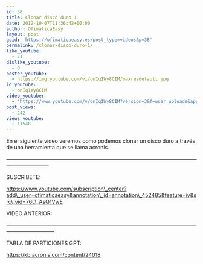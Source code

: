 ```yaml
---
id: 38
title: Clonar disco duro 1
date: 2012-10-07T11:36:42+00:00
author: OfimaticaEasy
layout: post
guid: 'https://ofimaticaeasy.es/post_type=videos&p=38'
permalink: /clonar-disco-duro-1/
like_youtube:
  - 71
dislike_youtube:
  - 0
poster_youtube:
  - https://img.youtube.com/vi/onIq1Wy8CIM/maxresdefault.jpg
id_youtube:
  - onIq1Wy8CIM
video_youtube:
  - 'https://www.youtube.com/v/onIq1Wy8CIM?version=3&f=user_uploads&app=youtube_gdata'
post_views:
  - 242
views_youtube:
  - 11548
---
```

En el siguiente video veremos como podemos clonar un disco duro a través de una herramienta que se llama acronis.

&#8212;&#8212;&#8212;&#8212;&#8212;&#8212;&#8212;&#8212;&#8212;&#8212;&#8212;&#8212;&#8212;&#8212;&#8212;&#8212;&#8212;&#8212;&#8212;&#8212;&#8212;&#8212;&#8212;&#8212;&#8212;&#8212;&#8212;&#8212;&#8212;&#8212;&#8212;&#8212;&#8212;&#8212;&#8212;&#8212;&#8212;&#8212;&#8212;&#8212;&#8212;&#8212;&#8212;&#8212;

SUSCRIBETE:

https://www.youtube.com/subscription\_center?add\_user=ofimaticaeasy&annotation\_id=annotation\_452485&feature=iv&src\_vid=76L\_AsQ1VwE

VIDEO ANTERIOR:



&#8212;&#8212;&#8212;&#8212;&#8212;&#8212;&#8212;&#8212;&#8212;&#8212;&#8212;&#8212;&#8212;&#8212;&#8212;&#8212;&#8212;&#8212;&#8212;&#8212;&#8212;&#8212;&#8212;&#8212;&#8212;&#8212;&#8212;&#8212;&#8212;&#8212;&#8212;&#8212;&#8212;&#8212;&#8212;&#8212;&#8212;&#8212;&#8212;&#8212;&#8212;&#8212;&#8212;&#8212;&#8212;

TABLA DE PARTICIONES GPT:

https://kb.acronis.com/content/24018